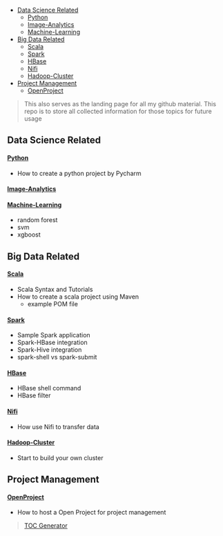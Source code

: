 - [Data Science Related](#data-science-related)
    + [Python](#python)
    + [Image-Analytics](#image-analytics)
    + [Machine-Learning](#machine-learning)
- [Big Data Related](#big-data-related)
    + [Scala](#scala)
    + [Spark](#spark)
    + [HBase](#hbase)
    + [Nifi](#nifi)
    + [Hadoop-Cluster](#hadoop-cluster)
- [Project Management](#project-management)
    + [OpenProject](#openproject)

>This also serves as the landing page for all my github material. This repo is to store all collected information for those topics for future usage

## Data Science Related

#### [Python](/Python)
- How to create a python project by Pycharm

#### [Image-Analytics](/Image-Analytics)

#### [Machine-Learning](/Machine-Learning)
  - random forest
  - svm
  - xgboost

## Big Data Related

#### [Scala](/Scala)
  - Scala Syntax and Tutorials
  - How to create a scala project using Maven
    - example POM file

#### [Spark](/Spark)
  - Sample Spark application
  - Spark-HBase integration
  - Spark-Hive integration
  - spark-shell vs spark-submit

#### [HBase](/HBase)

  - HBase shell command
  - HBase filter
#### [Nifi](/Nifi)
  - How use Nifi to transfer data

#### [Hadoop-Cluster](/Hadoop-Cluster)
  - Start to build your own cluster

## Project Management
#### [OpenProject](/OpenProject)
  - How to host a Open Project for project management


> [TOC Generator](https://ecotrust-canada.github.io/markdown-toc/)